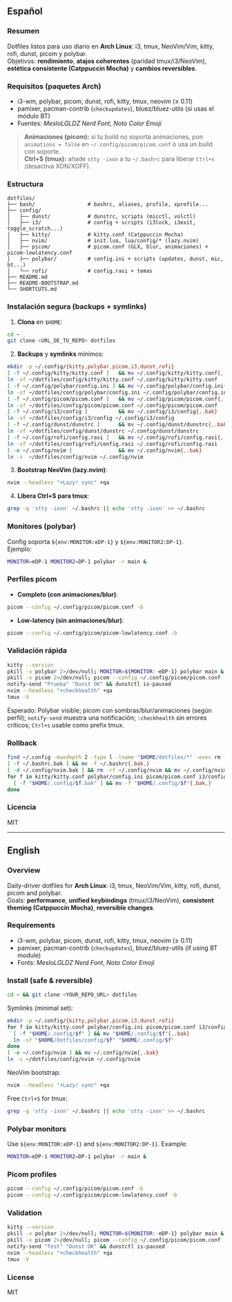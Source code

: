 ## Español

### Resumen

Dotfiles listos para uso diario en **Arch Linux**: i3, tmux, NeoVim/Vim, kitty, rofi, dunst, picom y polybar.  
Objetivos: **rendimiento**, **atajos coherentes** (paridad tmux/i3/NeoVim), **estética consistente (Catppuccin Mocha)** y **cambios reversibles**.

### Requisitos (paquetes Arch)

- i3-wm, polybar, picom, dunst, rofi, kitty, tmux, neovim (≥ 0.11)
- pamixer, pacman-contrib (`checkupdates`), bluez/bluez-utils (si usas el módulo BT)
- Fuentes: _MesloLGLDZ Nerd Font_, _Noto Color Emoji_

> **Animaciones (picom):** si tu build no soporta animaciones, pon `animations = false` en `~/.config/picom/picom.conf` o usa un build con soporte.  
> **Ctrl+S (tmux):** añade `stty -ixon` a tu `~/.bashrc` para liberar `Ctrl+s` (desactiva XON/XOFF).

### Estructura

```
dotfiles/
├── bash/                 # bashrc, aliases, profile, xprofile...
├── config/
│   ├── dunst/            # dunstrc, scripts (micctl, volctl)
│   ├── i3/               # config + scripts (i3lock, i3exit, toggle_scratch...)
│   ├── kitty/            # kitty.conf (Catppuccin Mocha)
│   ├── nvim/             # init.lua, lua/config/* (lazy.nvim)
│   ├── picom/            # picom.conf (GLX, blur, animaciones) + picom-lowlatency.conf
│   ├── polybar/          # config.ini + scripts (updates, dunst, mic, bt...)
│   └── rofi/             # config.rasi + temas
├── README.md
├── README-BOOTSTRAP.md
└── SHORTCUTS.md
```

### Instalación segura (backups + symlinks)

1. **Clona** en `$HOME`:

```bash
cd ~
git clone <URL_DE_TU_REPO> dotfiles
```

2. **Backups** y **symlinks** mínimos:

```bash
mkdir -p ~/.config/{kitty,polybar,picom,i3,dunst,rofi}
[ -f ~/.config/kitty/kitty.conf ]   && mv ~/.config/kitty/kitty.conf{,.bak}
ln -sf ~/dotfiles/config/kitty/kitty.conf ~/.config/kitty/kitty.conf
[ -f ~/.config/polybar/config.ini ] && mv ~/.config/polybar/config.ini{,.bak}
ln -sf ~/dotfiles/config/polybar/config.ini ~/.config/polybar/config.ini
[ -f ~/.config/picom/picom.conf ]   && mv ~/.config/picom/picom.conf{,.bak}
ln -sf ~/dotfiles/config/picom/picom.conf ~/.config/picom/picom.conf
[ -f ~/.config/i3/config ]          && mv ~/.config/i3/config{,.bak}
ln -sf ~/dotfiles/config/i3/config ~/.config/i3/config
[ -f ~/.config/dunst/dunstrc ]      && mv ~/.config/dunst/dunstrc{,.bak}
ln -sf ~/dotfiles/config/dunst/dunstrc ~/.config/dunst/dunstrc
[ -f ~/.config/rofi/config.rasi ]   && mv ~/.config/rofi/config.rasi{,.bak}
ln -sf ~/dotfiles/config/rofi/config.rasi ~/.config/rofi/config.rasi
[ -e ~/.config/nvim ]               && mv ~/.config/nvim{,.bak}
ln -s  ~/dotfiles/config/nvim ~/.config/nvim
```

3. **Bootstrap NeoVim (lazy.nvim)**:

```bash
nvim --headless "+Lazy! sync" +qa
```

4. **Libera Ctrl+S para tmux**:

```bash
grep -q 'stty -ixon' ~/.bashrc || echo 'stty -ixon' >> ~/.bashrc
```

### Monitores (polybar)

Config soporta `${env:MONITOR:eDP-1}` y `${env:MONITOR2:DP-1}`.  
Ejemplo:

```bash
MONITOR=eDP-1 MONITOR2=DP-1 polybar -r main &
```

### Perfiles picom

- **Completo (con animaciones/blur)**:

```bash
picom --config ~/.config/picom/picom.conf -b
```

- **Low-latency (sin animaciones/blur)**:

```bash
picom --config ~/.config/picom/picom-lowlatency.conf -b
```

### Validación rápida

```bash
kitty --version
pkill -x polybar 2>/dev/null; MONITOR=${MONITOR:-eDP-1} polybar main &
pkill -x picom 2>/dev/null; picom --config ~/.config/picom/picom.conf
notify-send "Prueba" "Dunst OK" && dunstctl is-paused
nvim --headless "+checkhealth" +qa
tmux -V
```

Esperado: Polybar visible; picom con sombras/blur/animaciones (según perfil); `notify-send` muestra una notificación; `:checkhealth` sin errores críticos; `Ctrl+s` usable como prefix tmux.

### Rollback

```bash
find ~/.config -maxdepth 2 -type l -lname "$HOME/dotfiles/*" -exec rm -f {} \;
[ -f ~/.bashrc.bak ] && mv -f ~/.bashrc{.bak,}
[ -d ~/.config/nvim.bak ] && rm -rf ~/.config/nvim && mv ~/.config/nvim{.bak,}
for f in kitty/kitty.conf polybar/config.ini picom/picom.conf i3/config dunst/dunstrc rofi/config.rasi; do
  [ -f "$HOME/.config/$f.bak" ] && mv -f "$HOME/.config/$f"{.bak,}
done
```

### Licencia

MIT

---

## English

### Overview

Daily-driver dotfiles for **Arch Linux**: i3, tmux, NeoVim/Vim, kitty, rofi, dunst, picom and polybar.  
Goals: **performance**, **unified keybindings** (tmux/i3/NeoVim), **consistent theming (Catppuccin Mocha)**, **reversible changes**.

### Requirements

- i3-wm, polybar, picom, dunst, rofi, kitty, tmux, neovim (≥ 0.11)
- pamixer, pacman-contrib (`checkupdates`), bluez/bluez-utils (if using BT module)
- Fonts: _MesloLGLDZ Nerd Font_, _Noto Color Emoji_

### Install (safe & reversible)

```bash
cd ~ && git clone <YOUR_REPO_URL> dotfiles
```

Symlinks (minimal set):

```bash
mkdir -p ~/.config/{kitty,polybar,picom,i3,dunst,rofi}
for f in kitty/kitty.conf polybar/config.ini picom/picom.conf i3/config dunst/dunstrc rofi/config.rasi; do
  [ -f "$HOME/.config/$f" ] && mv "$HOME/.config/$f"{,.bak}
  ln -sf "$HOME/dotfiles/config/$f" "$HOME/.config/$f"
done
[ -e ~/.config/nvim ] && mv ~/.config/nvim{,.bak}
ln -s ~/dotfiles/config/nvim ~/.config/nvim
```

NeoVim bootstrap:

```bash
nvim --headless "+Lazy! sync" +qa
```

Free `Ctrl+S` for tmux:

```bash
grep -q 'stty -ixon' ~/.bashrc || echo 'stty -ixon' >> ~/.bashrc
```

### Polybar monitors

Use `${env:MONITOR:eDP-1}` and `${env:MONITOR2:DP-1}`. Example:

```bash
MONITOR=eDP-1 MONITOR2=DP-1 polybar -r main &
```

### Picom profiles

```bash
picom --config ~/.config/picom/picom.conf -b
picom --config ~/.config/picom/picom-lowlatency.conf -b
```

### Validation

```bash
kitty --version
pkill -x polybar 2>/dev/null; MONITOR=${MONITOR:-eDP-1} polybar main &
pkill -x picom 2>/dev/null; picom --config ~/.config/picom/picom.conf
notify-send "Test" "Dunst OK" && dunstctl is-paused
nvim --headless "+checkhealth" +qa
tmux -V
```

### License

MIT
